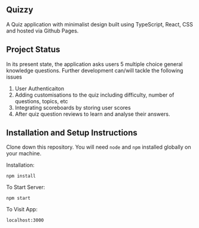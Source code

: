 ## Quizzy

A Quiz application with minimalist design built using TypeScript, React, CSS and hosted via Github Pages.

## Project Status

In its present state, the application asks users 5 multiple choice general knowledge questions. Further development can/will tackle the following issues

1. User Authenticaiton
2. Adding customisations to the quiz including difficulty, number of questions, topics, etc
3. Integrating scoreboards by storing user scores
4. After quiz question reviews to learn and analyse their answers.

## Installation and Setup Instructions

Clone down this repository. You will need `node` and `npm` installed globally on your machine.

Installation:

`npm install`

To Start Server:

`npm start`

To Visit App:

`localhost:3000`
